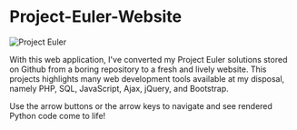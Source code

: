 # Project-Euler-Website

![Project Euler](https://projecteuler.net/themes/default/pe_logo_default.png)

With this web application, I've converted my Project Euler solutions stored on Github from a boring repository to a fresh and lively website. This projects highlights many web development tools available at my disposal, namely PHP, SQL, JavaScript, Ajax, jQuery, and Bootstrap.

Use the arrow buttons or the arrow keys to navigate and see rendered Python code come to life!
